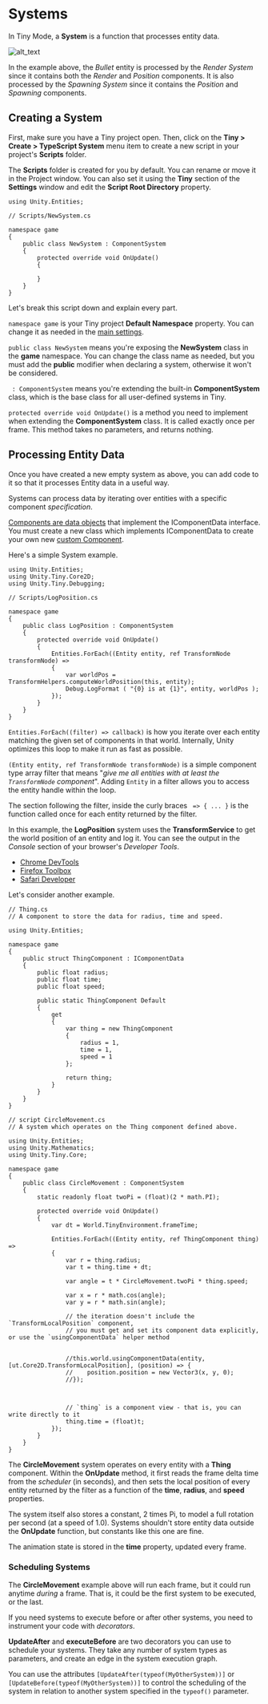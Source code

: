 # Systems

In Tiny Mode, a **System** is a function that processes entity data.

![alt_text](images/scripting-diagram.png "image_tooltip")


In the example above, the _Bullet_ entity is processed by the _Render System_ since it contains both the _Render_ and _Position_ components. It is also processed by the _Spawning System_ since it contains the _Position_ and _Spawning_ components.


## Creating a System

First, make sure you have a Tiny project open. Then, click on the **Tiny > Create > TypeScript System** menu item to create a new script in your project's **Scripts** folder.

The **Scripts** folder is created for you by default. You can rename or move it in the Project window. You can also set it using the **Tiny** section of the **Settings** window and edit the **Script Root Directory** property.
```
using Unity.Entities;

// Scripts/NewSystem.cs

namespace game
{
    public class NewSystem : ComponentSystem
    {
        protected override void OnUpdate()
        {

        }
    }
}
```

Let's break this script down and explain every part.

`namespace game` is your Tiny project **Default Namespace** property. You can change it as needed in the [main settings](settings-main).

`public class NewSystem` means you're exposing the **NewSystem** class in the **game** namespace. You can change the class name as needed, but you must add the **public** modifier when declaring a system, otherwise it won't be considered.

` : ComponentSystem` means you're extending the built-in **ComponentSystem** class, which is the base class for all user-defined systems in Tiny.

`protected override void OnUpdate()` is a method you need to implement when extending the **ComponentSystem** class. It is called exactly once per frame. This method takes no parameters, and returns nothing.


## Processing Entity Data

Once you have created a new empty system as above, you can add code to it so that it processes Entity data in a useful way.

Systems can process data by iterating over entities with a specific component _specification_.

[Components are data objects](components) that implement the IComponentData interface. You must create a new class which implements IComponentData to create your own new [custom Component](creating-custom-components).

Here's a simple System example.
```
using Unity.Entities;
using Unity.Tiny.Core2D;
using Unity.Tiny.Debugging;

// Scripts/LogPosition.cs

namespace game
{
    public class LogPosition : ComponentSystem
    {
        protected override void OnUpdate()
        {
            Entities.ForEach((Entity entity, ref TransformNode transformNode) =>
            {
                var worldPos = TransformHelpers.computeWorldPosition(this, entity);
                Debug.LogFormat ( "{0} is at {1}", entity, worldPos );
            });
        }
    }
}
```

`Entities.ForEach((filter) => callback)` is how you iterate over each entity matching the given set of components in that world. Internally, Unity optimizes this loop to make it run as fast as possible.

`(Entity entity, ref TransformNode transformNode)` is a simple component type array filter that means "_give me all entities with at least the `TransformNode` component_". Adding `Entity` in a filter allows you to access the entity handle within the loop.

The section following the filter, inside the curly braces ` => { ... }` is the function called once for each entity returned by the filter.

In this example, the **LogPosition** system uses the **TransformService** to get the world position of an entity and log it. You can see the output in the _Console_ section of your browser's _Developer Tools_.


*   [Chrome DevTools](https://developers.google.com/web/tools/chrome-devtools/)
*   [Firefox Toolbox](https://developer.mozilla.org/en-US/docs/Tools/Tools_Toolbox)
*   [Safari Developer](https://support.apple.com/en-ca/guide/safari-developer/welcome/mac)

Let's consider another example.
```
// Thing.cs
// A component to store the data for radius, time and speed.

using Unity.Entities;

namespace game
{
    public struct ThingComponent : IComponentData
    {
        public float radius;
        public float time;
        public float speed;

        public static ThingComponent Default
        {
            get
            {
                var thing = new ThingComponent
                {
                    radius = 1,
                    time = 1,
                    speed = 1
                };

                return thing;
            }
        }
    }
}
```

```
// script CircleMovement.cs
// A system which operates on the Thing component defined above.

using Unity.Entities;
using Unity.Mathematics;
using Unity.Tiny.Core;

namespace game
{
    public class CircleMovement : ComponentSystem
    {
        static readonly float twoPi = (float)(2 * math.PI);

        protected override void OnUpdate()
        {
            var dt = World.TinyEnvironment.frameTime;

            Entities.ForEach((Entity entity, ref ThingComponent thing) =>
            {
                var r = thing.radius;
                var t = thing.time + dt;

                var angle = t * CircleMovement.twoPi * thing.speed;

                var x = r * math.cos(angle);
                var y = r * math.sin(angle);

                // the iteration doesn't include the `TransformLocalPosition` component,
                // you must get and set its component data explicitly, or use the `usingComponentData` helper method


                //this.world.usingComponentData(entity, [ut.Core2D.TransformLocalPosition], (position) => {
                //    position.position = new Vector3(x, y, 0);
                //});



                // `thing` is a component view - that is, you can write directly to it
                thing.time = (float)t;
            }); 
        }
    }
}
```

The **CircleMovement** system operates on every entity with a **Thing** component. Within the **OnUpdate** method, it first reads the frame delta time from the _scheduler_ (in seconds), and then sets the local position of every entity returned by the filter as a function of the **time**, **radius**, and **speed** properties.

The system itself also stores a constant, 2 times Pi, to model a full rotation per second (at a speed of 1.0). Systems shouldn't store entity data outside the **OnUpdate** function, but constants like this one are fine.

The animation state is stored in the **time** property, updated every frame.


### **Scheduling Systems**

The **CircleMovement** example above will run each frame, but it could run anytime _during_ a frame. That is, it could be the first system to be executed, or the last.

If you need systems to execute before or after other systems, you need to instrument your code with _decorators_.

**UpdateAfter** and **executeBefore** are two decorators you can use to schedule your systems. They take any number of system types as parameters, and create an edge in the system execution graph.

 You can use the attributes `[UpdateAfter(typeof(MyOtherSystem))]` or `[UpdateBefore(typeof(MyOtherSystem))]` to control the scheduling of the  system in relation to another system specified in the `typeof()` parameter.


